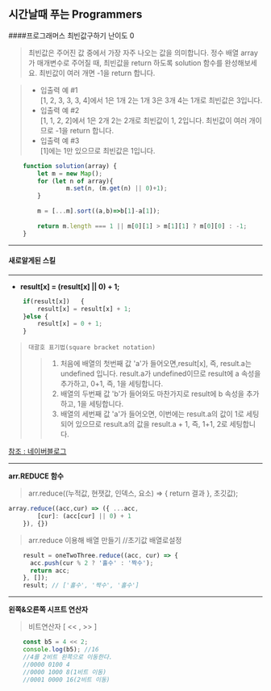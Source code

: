 ## 시간날때 푸는 Programmers 
####프로그래머스 최빈값구하기 난이도 0
>최빈값은 주어진 값 중에서 가장 자주 나오는 값을 의미합니다. 정수 배열 array가 매개변수로 주어질 때, 최빈값을 return 하도록 solution 함수를 완성해보세요. 최빈값이 여러 개면 -1을 return 합니다.

>-  입출력 예 #1
> <br> [1, 2, 3, 3, 3, 4]에서 1은 1개 2는 1개 3은 3개 4는 1개로 최빈값은 3입니다.
>-  입출력 예 #2
> <br> [1, 1, 2, 2]에서 1은 2개 2는 2개로 최빈값이 1, 2입니다. 최빈값이 여러 개이므로 -1을 return 합니다.
>-  입출력 예 #3
> <br> [1]에는 1만 있으므로 최빈값은 1입니다.
```javascript
    function solution(array) {
        let m = new Map();
        for (let n of array){
                m.set(n, (m.get(n) || 0)+1);
        }
        
        m = [...m].sort((a,b)=>b[1]-a[1]);
        
        return m.length === 1 || m[0][1] > m[1][1] ? m[0][0] : -1;
    }
```
***
#### 새로알게된 스킬
***
- **result[x] = (result[x] || 0) + 1;**
```javascript
    if(result[x])	{
        result[x] = result[x] + 1;
    }else {
        result[x] = 0 + 1;
    }
 ```
>`대괄호 표기법(square bracket notation)`
>>1. 처음에 배열의 첫번째 값 'a'가 들어오면,result[x], 즉, result.a는 undefined 입니다.
result.a가 undefined이므로 result에 a 속성을 추가하고, 0+1, 즉, 1을 세팅합니다.<br>
>>2. 배열의 두번째 값 'b'가 들어와도 마찬가지로 result에 b 속성을 추가하고, 1을 세팅합니다.<br>
>>3. 배열의 세번째 값 'a'가 들어오면, 이번에는 result.a의 값이 1로 세팅되어 있으므로
result.a의 값을 result.a + 1, 즉, 1+1, 2로 세팅합니다.

[참조 : 네이버블로그](https://hianna.tistory.com/459)

***
**arr.REDUCE 함수**
>arr.reduce((누적값, 현잿값, 인덱스, 요소) => { return 결과 }, 초깃값);
```javascript
array.reduce((acc,cur) => ({ ...acc,
        [cur]: (acc[cur] || 0) + 1
    }), {})
```
> arr.reduce 이용해 배열 만들기 //초기값 배열로설정
```javascript
    result = oneTwoThree.reduce((acc, cur) => {
      acc.push(cur % 2 ? '홀수' : '짝수');
      return acc;
    }, []);
    result; // ['홀수', '짝수', '홀수']

```
***

**왼쪽&오른쪽 시프트 연산자**
> 비트연산자 [ << ,  >> ]
```javascript
    const b5 = 4 << 2;
    console.log(b5); //16
    //4를 2비트 왼쪽으로 이동한다.
    //0000 0100 4
    //0000 1000 8(1비트 이동)
    //0001 0000 16(2비트 이동)
```
